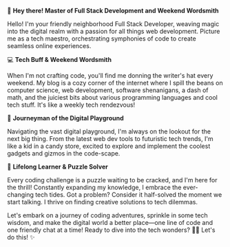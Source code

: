 🚀 **Hey there! Master of Full Stack Development and Weekend Wordsmith**

Hello! I'm your friendly neighborhood Full Stack Developer, weaving magic into the digital realm with a passion for all things web development. Picture me as a tech maestro, orchestrating symphonies of code to create seamless online experiences.

💻 **Tech Buff & Weekend Wordsmith**

When I'm not crafting code, you'll find me donning the writer's hat every weekend. My blog is a cozy corner of the internet where I spill the beans on computer science, web development, software shenanigans, a dash of math, and the juiciest bits about various programming languages and cool tech stuff. It's like a weekly tech rendezvous!

🌈 **Journeyman of the Digital Playground**

Navigating the vast digital playground, I'm always on the lookout for the next big thing. From the latest web dev tools to futuristic tech trends, I'm like a kid in a candy store, excited to explore and implement the coolest gadgets and gizmos in the code-scape.

🧠 **Lifelong Learner & Puzzle Solver**

Every coding challenge is a puzzle waiting to be cracked, and I'm here for the thrill! Constantly expanding my knowledge, I embrace the ever-changing tech tides. Got a problem? Consider it half-solved the moment we start talking. I thrive on finding creative solutions to tech dilemmas.

Let's embark on a journey of coding adventures, sprinkle in some tech wisdom, and make the digital world a better place—one line of code and one friendly chat at a time! Ready to dive into the tech wonders? 🚀🌐 Let's do this! ✨
